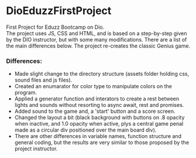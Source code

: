 # DioEduzzFirstProject
First Project for Eduzz Bootcamp on Dio.  
The project uses JS, CSS and HTML, and is based on a step-by-step given by the DIO instructor, but with some many modifications. There are a list of the main differences below. The project re-creates the classic Genius game.

### Differences: 

- Made slight change to the directory structure (assets folder holding css, sound files and js files).
- Created an enumarator for color type to manipulate colors on the program.
- Applied a generator function and interators to create a rest between lights and sounds without resorting to async await, rest and promises. 
- Added sound to the game and, a 'start' button and a score screen. 
- Changed the layout a bit (black background with buttons on .8 opacity when inactive, and 1.0 opacity when active, plys a central game penal made as a circular div positioned over the main board div).
- There are other differences in variable names, function structure and general coding, but the results are very similar to those proposed by the project instructor. 